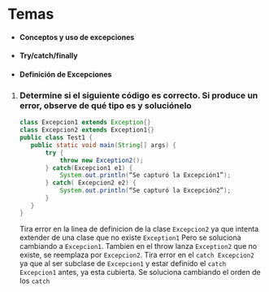 # Temas
- #### Conceptos y uso de excepciones
- #### Try/catch/finally
- #### Definición de Excepciones

1. ### Determine si el siguiente código es correcto. Si produce un error, observe de qué tipo es y soluciónelo
    ``` java
   class Excepcion1 extends Exception{}
   class Excepcion2 extends Exception1{}
   public class Test1 {
       public static void main(String[] args) {
           try {
               throw new Exception2();
           } catch(Excepcion1 e1) {
               System.out.println(“Se capturó la Excepción1”);
           } catch( Excepcion2 e2) {
               System.out.println(“Se capturó la Excepción2”);
           }
       }
   } 
   ```
    Tira error en la linea de definicion de la clase `Excepcion2` ya que intenta extender de una clase que no existe `Exception1`
    Pero se soluciona cambiando a `Excepcion1`.
    Tambien en el throw lanza `Exception2` que no existe, se reemplaza por `Excepcion2`.
    Tira error en el `catch Excepcion2` ya que al ser subclase de `Excepcion1` y estar definido el `catch Excepcion1` antes, ya esta cubierta.
    Se soluciona cambiando el orden de los `catch`
    